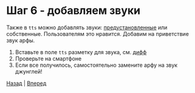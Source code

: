 # Шаг 6 - добавляем звуки

Также в `tts` можно добавлять звуки: [предустановленные](https://yandex.ru/dev/dialogs/alice/doc/sounds-docpage/) или собственные.
Пользователям это нравится. Добавим на приветствие звук арфы.

1. Вставьте в поле `tts` разметку для звука, см. [дифф][diff]
2. Проверьте на смартфоне
3. Если все получилось, самостоятельно замените арфу на звук джунглей!

[Назад][prev] | [Вперед][next]

[prev]: https://github.com/vitalets/alice-workshop/tree/step5
[diff]: https://github.com/vitalets/alice-workshop/compare/step5...step6
[next]: https://github.com/vitalets/alice-workshop/tree/step7
